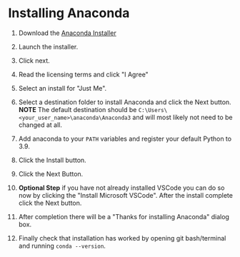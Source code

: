 # Installing Anaconda

1. Download the [Anaconda Installer](https://www.anaconda.com/products/distribution/start-coding-immediately)

2. Launch the installer.

3. Click next.

4. Read the licensing terms and click "I Agree"

5. Select an install for "Just Me".

6. Select a destination folder to install Anaconda and click the Next button. **NOTE** The default destination should be `C:\Users\<your_user_name>\anaconda\Anaconda3` and will most likely not need to be changed at all.

7. Add anaconda to your `PATH` variables and register your default Python to 3.9.

8. Click the Install button.

9. Click the Next Button.

10. **Optional Step** if you have not already installed VSCode you can do so now by clicking the "Install Microsoft VSCode". After the install complete click the Next button.

11. After completion there will be a "Thanks for installing Anaconda" dialog box.

12. Finally check that installation has worked by opening git bash/terminal and running `conda --version`.